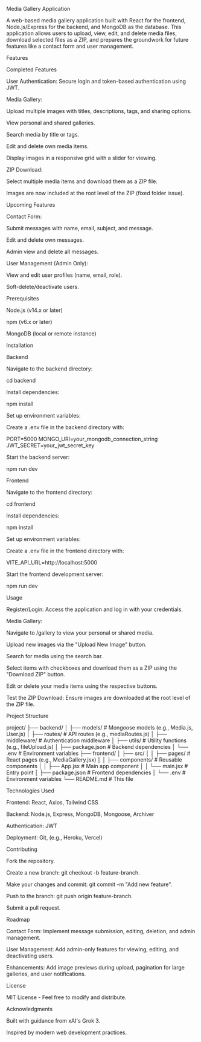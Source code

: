 Media Gallery Application

A web-based media gallery application built with React for the frontend, Node.js/Express for the backend, and MongoDB as the database. This application allows users to upload, view, edit, and delete media files, download selected files as a ZIP, and prepares the groundwork for future features like a contact form and user management.

Features

Completed Features





User Authentication: Secure login and token-based authentication using JWT.



Media Gallery:





Upload multiple images with titles, descriptions, tags, and sharing options.



View personal and shared galleries.



Search media by title or tags.



Edit and delete own media items.



Display images in a responsive grid with a slider for viewing.



ZIP Download:





Select multiple media items and download them as a ZIP file.



Images are now included at the root level of the ZIP (fixed folder issue).

Upcoming Features





Contact Form:





Submit messages with name, email, subject, and message.



Edit and delete own messages.



Admin view and delete all messages.



User Management (Admin Only):





View and edit user profiles (name, email, role).



Soft-delete/deactivate users.

Prerequisites





Node.js (v14.x or later)



npm (v6.x or later)



MongoDB (local or remote instance)

Installation

Backend





Navigate to the backend directory:

cd backend



Install dependencies:

npm install



Set up environment variables:





Create a .env file in the backend directory with:

PORT=5000
MONGO_URI=your_mongodb_connection_string
JWT_SECRET=your_jwt_secret_key



Start the backend server:

npm run dev

Frontend





Navigate to the frontend directory:

cd frontend



Install dependencies:

npm install



Set up environment variables:





Create a .env file in the frontend directory with:

VITE_API_URL=http://localhost:5000



Start the frontend development server:

npm run dev

Usage





Register/Login: Access the application and log in with your credentials.



Media Gallery:





Navigate to /gallery to view your personal or shared media.



Upload new images via the "Upload New Image" button.



Search for media using the search bar.



Select items with checkboxes and download them as a ZIP using the "Download ZIP" button.



Edit or delete your media items using the respective buttons.



Test the ZIP Download: Ensure images are downloaded at the root level of the ZIP file.

Project Structure

project/
├── backend/
│   ├── models/          # Mongoose models (e.g., Media.js, User.js)
│   ├── routes/         # API routes (e.g., mediaRoutes.js)
│   ├── middleware/     # Authentication middleware
│   ├── utils/          # Utility functions (e.g., fileUpload.js)
│   ├── package.json    # Backend dependencies
│   └── .env            # Environment variables
├── frontend/
│   ├── src/
│   │   ├── pages/      # React pages (e.g., MediaGallery.jsx)
│   │   ├── components/ # Reusable components
│   │   ├── App.jsx     # Main app component
│   │   └── main.jsx    # Entry point
│   ├── package.json    # Frontend dependencies
│   └── .env            # Environment variables
└── README.md           # This file

Technologies Used





Frontend: React, Axios, Tailwind CSS



Backend: Node.js, Express, MongoDB, Mongoose, Archiver



Authentication: JWT



Deployment: Git, (e.g., Heroku, Vercel)

Contributing





Fork the repository.



Create a new branch: git checkout -b feature-branch.



Make your changes and commit: git commit -m "Add new feature".



Push to the branch: git push origin feature-branch.



Submit a pull request.

Roadmap





Contact Form: Implement message submission, editing, deletion, and admin management.



User Management: Add admin-only features for viewing, editing, and deactivating users.



Enhancements: Add image previews during upload, pagination for large galleries, and user notifications.

License

MIT License - Feel free to modify and distribute.

Acknowledgments





Built with guidance from xAI's Grok 3.



Inspired by modern web development practices.
